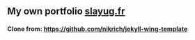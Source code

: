My own portfolio [slayug.fr](http://slayug.fr/)
-------------
#### Clone from: https://github.com/nikrich/jekyll-wing-template
